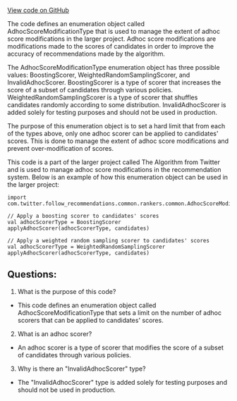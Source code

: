 [View code on GitHub](https://github.com/misbahsy/the-algorithm/follow-recommendations-service/common/src/main/scala/com/twitter/follow_recommendations/common/rankers/common/AdhocScoreModificationType.scala)

The code defines an enumeration object called AdhocScoreModificationType that is used to manage the extent of adhoc score modifications in the larger project. Adhoc score modifications are modifications made to the scores of candidates in order to improve the accuracy of recommendations made by the algorithm. 

The AdhocScoreModificationType enumeration object has three possible values: BoostingScorer, WeightedRandomSamplingScorer, and InvalidAdhocScorer. BoostingScorer is a type of scorer that increases the score of a subset of candidates through various policies. WeightedRandomSamplingScorer is a type of scorer that shuffles candidates randomly according to some distribution. InvalidAdhocScorer is added solely for testing purposes and should not be used in production. 

The purpose of this enumeration object is to set a hard limit that from each of the types above, only one adhoc scorer can be applied to candidates' scores. This is done to manage the extent of adhoc score modifications and prevent over-modification of scores. 

This code is a part of the larger project called The Algorithm from Twitter and is used to manage adhoc score modifications in the recommendation system. Below is an example of how this enumeration object can be used in the larger project:

```
import com.twitter.follow_recommendations.common.rankers.common.AdhocScoreModificationType._

// Apply a boosting scorer to candidates' scores
val adhocScorerType = BoostingScorer
applyAdhocScorer(adhocScorerType, candidates)

// Apply a weighted random sampling scorer to candidates' scores
val adhocScorerType = WeightedRandomSamplingScorer
applyAdhocScorer(adhocScorerType, candidates)
```
## Questions: 
 1. What is the purpose of this code?
- This code defines an enumeration object called AdhocScoreModificationType that sets a limit on the number of adhoc scorers that can be applied to candidates' scores.

2. What is an adhoc scorer?
- An adhoc scorer is a type of scorer that modifies the score of a subset of candidates through various policies.

3. Why is there an "InvalidAdhocScorer" type?
- The "InvalidAdhocScorer" type is added solely for testing purposes and should not be used in production.